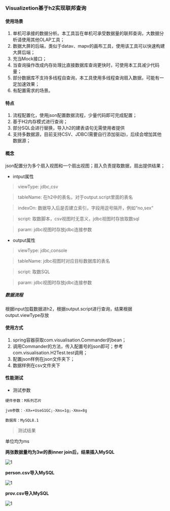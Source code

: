 ### Visualizetion基于h2实现联邦查询

#### 使用场景

1. 单机可承接的数据分析。本工具旨在单机可承受数据量的联邦查询，大数据分析请使用其他OLAP工具；
2. 数据大屏的后端，类似于datav、mapv的画布工具，使用该工具可以快速构建大屏后端；
3. 充当Mock接口；
4. 当查询操作改成内存处理比直接数据库查询更快时，可使用本工具减少代码量；
5. 部分数据库不支持多线程自查询，本工具使用多线程查询扇入数据，可能有一定加速效果；
6. 有配置需求的场景。

#### 特点

1. 流程配置化，使用json配置数据流程，少量代码即可完成配置；
2. 基于H2内存模式进行查询；
3. 部分SQL会进行替换，导入h2的建表语句无需使用者提供
4. 支持多数据源，目前支持CSV、JDBC(需要自行添加驱动)，后续会增加其他数据源；

#### 概念

json配置分为多个扇入视图和一个扇出视图；扇入负责提取数据，扇出提供结果；

+ intput属性

> viewType: jdbc,csv

> tableName: 在h2中的表名，对于output.script里面的表名

> indexOn: 数据导入后是否建立索引，字段用逗号隔开，例如“no,sex“

> script: 取数脚本，csv视图时无意义，jdbc视图时存放取数sql

> param: jdbc视图时存放jdbc连接参数

+ output属性

> viewType: jdbc,console
 
> tableName: jdbc视图时对应目标数据库的表名
 
> script: 取数SQL
 
> param: jdbc视图时存放jdbc连接参数

##### 数据流程

根据input加载数据进h2，根据output.script进行查询，结果根据output.viewType存放


#### 使用方式

1. spring容器获取com.visualisation.Commander的bean；
2. 调用Commander的方法，传入配置号的json即可；参考com.visualisation.H2Test.test调用；
3. 配置json样例在json文件夹下；
4. 数据样例在csv文件夹下

#### 性能测试

+ 测试参数

`硬件参数：M系列芯片`

`jvm参数：-XX=+UseG1GC;-Xms=1g;-Xmx=8g`

`数据库：MySQL8.1`

>测试结果
  
单位均为ms

**两张数据量均为3w的表inner join后，结果插入MySQL**

![1](https://github.com/pan-rr/visualization/master/pic/3w*3w.png)

**person.csv导入MySQL**

![1](https://github.com/pan-rr/visualization/master/pic/csv导入100wpeople.png)

**prov.csv导入MySQL**

![1](https://github.com/pan-rr/visualization/master/pic/csv导入100w.png)